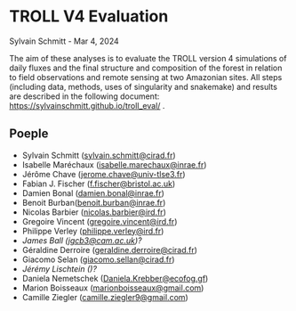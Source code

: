 # TROLL V4 Evaluation
Sylvain Schmitt -
Mar 4, 2024

The aim of these analyses is to evaluate the TROLL version 4 simulations
of daily fluxes and the final structure and composition of the forest in
relation to field observations and remote sensing at two Amazonian
sites. All steps (including data, methods, uses of singularity and
snakemake) and results are described in the following document:
<https://sylvainschmitt.github.io/troll_eval/> .

## Poeple

- Sylvain Schmitt (sylvain.schmitt@cirad.fr)
- Isabelle Maréchaux (isabelle.marechaux@inrae.fr)
- Jérôme Chave (jerome.chave@univ-tlse3.fr)
- Fabian J. Fischer (f.fischer@bristol.ac.uk)
- Damien Bonal (damien.bonal@inrae.fr)
- Benoit Burban(benoit.burban@inrae.fr)
- Nicolas Barbier (nicolas.barbier@ird.fr)
- Gregoire Vincent (gregoire.vincent@ird.fr)
- Philippe Verley (philippe.verley@ird.fr)
- *James Ball* *(jgcb3@cam.ac.uk)?*
- Géraldine Derroire (geraldine.derroire@cirad.fr)
- Giacomo Selan (giacomo.sellan@cirad.fr)
- *Jérémy Lischtein ()?*
- Daniela Nemetschek (Daniela.Krebber@ecofog.gf)
- Marion Boisseaux (marionboisseaux@gmail.com)
- Camille Ziegler (camille.ziegler9@gmail.com)
